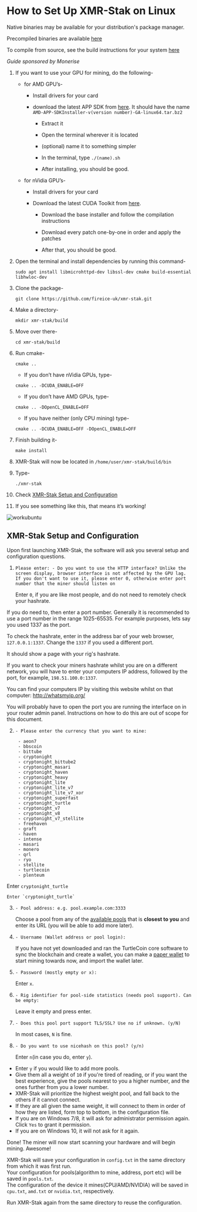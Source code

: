 # How to Set Up XMR-Stak on Linux

Native binaries may be available for your distribution's package manager.

Precompiled binaries are available [here](https://github.com/fireice-uk/xmr-stak/releases)

To compile from source, see the build instructions for your system [here](https://github.com/fireice-uk/xmr-stak/blob/master/doc/compile_Linux.md)

*Guide sponsored by Monerise*

1. If you want to use your GPU for mining, do the following-

    * for AMD GPU’s-

        * Install drivers for your card

        * download the latest APP SDK from [here](https://github.com/Microsoft/LightGBM/releases/download/v2.0.12/AMD-APP-SDKInstaller-v3.0.130.136-GA-linux64.tar.bz2). It should have the name `AMD-APP-SDKInstaller-v(version number)-GA-linux64.tar.bz2`

            * Extract it

            * Open the terminal wherever it is located

            * (optional) name it to something simpler

            * In the terminal, type `./(name).sh`

            * After installing, you should be good.

    * for nVidia GPU’s-

        * Install drivers for your card

        * Download the latest CUDA Toolkit from [here](https://developer.nvidia.com/cuda-downloads?target_os=Linux&target_arch=x86_64).

            * Download the base installer and follow the compilation instructions

            * Download every patch one-by-one in order and apply the patches

            * After that, you should be good.

2.  Open the terminal and install dependencies by running this command-

    ```
    sudo apt install libmicrohttpd-dev libssl-dev cmake build-essential libhwloc-dev
    ```

3.  Clone the package-

    `git clone https://github.com/fireice-uk/xmr-stak.git`

4.  Make a directory-

    `mkdir xmr-stak/build`

5.  Move over there-  

    `cd xmr-stak/build`

6.  Run cmake-

    `cmake ..`

    * If you don’t have nVidia GPUs, type-

    `cmake .. -DCUDA_ENABLE=OFF`

    * If you don’t have AMD GPUs, type-

    `cmake .. -DOpenCL_ENABLE=OFF`

    * If you have neither (only CPU mining) type-

    `cmake .. -DCUDA_ENABLE=OFF -DOpenCL_ENABLE=OFF`

7.  Finish building it-

    `make install`

8.  XMR-Stak will now be located in `/home/user/xmr-stak/build/bin`

9. Type-

    `./xmr-stak`

10. Check [XMR-Stak Setup and Configuration](#setup-and-config)

11. If you see something like this, that means it’s working!

![workubuntu](guides/mining/images/xmrstak-ubuntuwork.png)

## XMR-Stak Setup and Configuration<a name="setup-and-config"></a>

Upon first launching XMR-Stak, the software will ask you several setup and configuration questions.

1.  `Please enter: - Do you want to use the HTTP interface? Unlike the screen display, browser interface is not affected by the GPU lag. If you don't want to use it, please enter 0, otherwise enter port number that the miner should listen on`

    Enter `0`, if you are like most people, and do not need to remotely check your hashrate.

If you do need to, then enter a port number. Generally it is recommended to use a port number in the range 1025-65535.
For example purposes, lets say you used 1337 as the port.

To check the hashrate, enter in the address bar of your web browser, `127.0.0.1:1337`.
Change the `1337` if you used a different port.

It should show a page with your rig's hashrate.

If you want to check your miners hashrate whilst you are on a different network, you will have to enter your computers IP address, followed by the port, for example, `198.51.100.0:1337`.

You can find your computers IP by visiting this website whilst on that computer: http://whatsmyip.org/

You will probably have to open the port you are running the interface on in your router admin panel. Instructions on how to do this are out of scope for this document.

2. ```
   - Please enter the currency that you want to mine:

    - aeon7
    - bbscoin
    - bittube
    - cryptonight
    - cryptonight_bittube2
    - cryptonight_masari
    - cryptonight_haven
    - cryptonight_heavy
    - cryptonight_lite
    - cryptonight_lite_v7
    - cryptonight_lite_v7_xor
    - cryptonight_superfast
    - cryptonight_turtle
    - cryptonight_v7
    - cryptonight_v8
    - cryptonight_v7_stellite
    - freehaven
    - graft
    - haven
    - intense
    - masari
    - monero
    - qrl
    - ryo
    - stellite
    - turtlecoin
    - plenteum
   ```
Enter `cryptonight_turtle`

    Enter `cryptonight_turtle`

3.  `- Pool address: e.g. pool.example.com:3333`

    Choose a pool from any of the [available pools](Pools) that is **closest to you** and enter its URL (you will be able to add more later).

4.  `- Username (Wallet address or pool login):`  

    If you have not yet downloaded and ran the TurtleCoin core software to sync the blockchain and create a wallet, you can make a [paper wallet](Making-a-paper-wallet) to start mining towards now, and import the wallet later.

5.  `- Password (mostly empty or x):`  

    Enter `x`.

6.  `- Rig identifier for pool-side statistics (needs pool support). Can be empty:`

    Leave it empty and press enter.

7.  `- Does this pool port support TLS/SSL? Use no if unknown. (y/N)`  

    In most cases, `N` is fine.

8.  `- Do you want to use nicehash on this pool? (y/n)`  

    Enter `n`(in case you do, enter `y`).

* Enter `y` if you would like to add more pools.
* Give them all a weight of `10` if you're tired of reading, or if you want the best experience, give the pools nearest to you a higher number, and the ones further from you a lower number.  
* XMR-Stak will prioritize the highest weight pool, and fall back to the others if it cannot connect.
* If they are all given the same weight, it will connect to them in order of how they are listed, form top to bottom, in the configuration file.
* If you are on Windows 7/8, it will ask for administrator permission again. Click `Yes` to grant it permission.
* If you are on Windows 10, it will not ask for it again.

Done! The miner will now start scanning your hardware and will begin mining. Awesome!


XMR-Stak will save your configuration in `config.txt`  in the same directory from which it was first run.   
Your configuration for pools(algorithm to mine, address, port etc) will be saved in `pools.txt`.  
The configuration of the device it mines(CPU/AMD/NVIDIA) will be saved in `cpu.txt`, `amd.txt` or `nvidia.txt`, respectively.


Run XMR-Stak again from the same directory to reuse the configuration.

